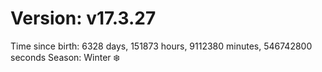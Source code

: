 # Version: v17.3.27
Time since birth: 6328 days, 151873 hours, 9112380 minutes, 546742800 seconds
Season: Winter ❄️
